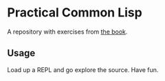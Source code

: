 # Practical Common Lisp

A repository with exercises from [the book](https://gigamonkeys.com/book).

## Usage

Load up a REPL and go explore the source. Have fun.
